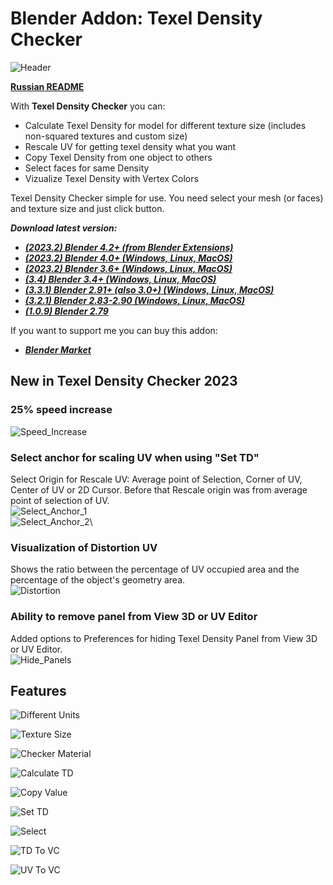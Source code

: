 # Blender Addon: Texel Density Checker

![Header](/images/Header_TD_2023_1920.png)

**[Russian README](/README_ru.md)**

With **Texel Density Checker** you can: 

* Calculate Texel Density for model for different texture size (includes non-squared textures and custom size)
* Rescale UV for getting texel density what you want
* Copy Texel Density from one object to others
* Select faces for same Density
* Vizualize Texel Density with Vertex Colors

Texel Density Checker simple for use. You need select your mesh (or faces) and texture size and just click button.

***Download latest version:***

* ***[(2023.2) Blender 4.2+ (from Blender Extensions)](https://extensions.blender.org/add-ons/texel-density-checker/)***
* ***[(2023.2) Blender 4.0+ (Windows, Linux, MacOS)](https://github.com/mrven/Blender-Texel-Density-Checker/raw/master/Releases/Texel_Density_2023_2_Bl400.zip)***
* ***[(2023.2) Blender 3.6+ (Windows, Linux, MacOS)](https://github.com/mrven/Blender-Texel-Density-Checker/raw/master/Releases/Texel_Density_2023_2_Bl361.zip)***
* ***[(3.4) Blender 3.4+ (Windows, Linux, MacOS)](https://github.com/mrven/Blender-Texel-Density-Checker/raw/master/Releases/Texel_Density_3_4_341.zip)***
* ***[(3.3.1) Blender 2.91+ (also 3.0+) (Windows, Linux, MacOS)](https://github.com/mrven/Blender-Texel-Density-Checker/raw/master/Releases/Texel_Density_3_3_1_291.zip)***
* ***[(3.2.1) Blender 2.83-2.90 (Windows, Linux, MacOS)](https://github.com/mrven/Blender-Texel-Density-Checker/raw/master/Releases/Texel_Density_3_2_1_283.zip)***
* ***[(1.0.9) Blender 2.79](https://github.com/mrven/Blender-Texel-Density-Checker/raw/master/Releases/Texel_Density_1_0_9_279.zip)***

If you want to support me you can buy this addon:
* ***[Blender Market](https://blendermarket.com/products/texel-density-checker)***

## New in Texel Density Checker 2023
### 25% speed increase
![Speed_Increase](/images/pngs/2023/01_Performance.png)

### Select anchor for scaling UV when using "Set TD"
Select Origin for Rescale UV: Average point of Selection, Corner of UV, Center of UV or 2D Cursor. Before that Rescale origin was from average point of selection of UV.\
![Select_Anchor_1](/images/pngs/2023/02_Select_Anchor_1.png)\
![Select_Anchor_2](/images/pngs/2023/03_Select_Anchor_2.png)\

### Visualization of Distortion UV
Shows the ratio between the percentage of UV occupied area and the percentage of the object's geometry area.\
![Distortion](/images/pngs/2023/04_Distortion.png)

### Ability to remove panel from View 3D or UV Editor
Added options to Preferences for hiding Texel Density Panel from View 3D or UV Editor.\
![Hide_Panels](/images/pngs/2023/05_Hide_Panels.png)

## Features

![Different Units](/images/TD_3_En-en/01_Units_EN.png)

![Texture Size](/images/TD_3_En-en/02_Texture_Size_EN.png)

![Checker Material](/images/TD_3_En-en/03_Checker_Material_EN.png)

![Calculate TD](/images/TD_3_En-en/04_Calculate_EN.png)

![Copy Value](/images/TD_3_En-en/05_Calc_to_Set_EN.png)

![Set TD](/images/TD_3_En-en/06_Set_TD_EN.png)

![Select](/images/TD_3_En-en/07_Select_EN.png)

![TD To VC](/images/TD_3_En-en/08_TD_VC_EN.png)

![UV To VC](/images/TD_3_En-en/09_UV_VC_EN.png)